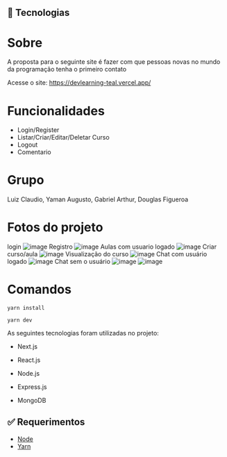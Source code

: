 
## :rocket: Tecnologias ##

# Sobre

A proposta para o seguinte site é fazer com que pessoas novas no mundo da programação tenha o primeiro contato

Acesse o site: https://devlearning-teal.vercel.app/

# Funcionalidades

- Login/Register
- Listar/Criar/Editar/Deletar Curso
- Logout
- Comentario

# Grupo

Luiz Claudio, Yaman Augusto, Gabriel Arthur, Douglas Figueroa

# Fotos do projeto

login
![image](https://user-images.githubusercontent.com/71986202/176062950-a545c999-000e-4363-96f2-0a7858a21ddc.png)
Registro
![image](https://user-images.githubusercontent.com/71986202/176062965-99b89283-cb4b-49fc-a58d-57221327c27f.png)
Aulas com usuario logado
![image](https://user-images.githubusercontent.com/71986202/176062996-fa39e122-5bdd-4394-a585-4b9976a4f20c.png)
Criar curso/aula
![image](https://user-images.githubusercontent.com/71986202/176063012-6c48a1b5-6134-4806-8de9-9e48c0c7cf8b.png)
Visualização do curso
![image](https://user-images.githubusercontent.com/71986202/176063065-6ed13119-8fb6-49e6-8652-5844cd27a3b1.png)
Chat com usuário logado
![image](https://user-images.githubusercontent.com/71986202/176063079-f4c98acd-81da-4d30-80d7-3f8b19e2c85a.png)
Chat sem o usuário
![image](https://user-images.githubusercontent.com/71986202/176063093-8d934f08-93e7-4ed8-b940-8857aa3b9721.png)
![image](https://user-images.githubusercontent.com/71986202/176063101-e1eea310-1a23-4a62-8b73-97df9a86a5f7.png)


# Comandos
```
yarn install
```

```
yarn dev
```

As seguintes tecnologias foram utilizadas no projeto:

- Next.js
- React.js

- Node.js
- Express.js

- MongoDB

## :white_check_mark: Requerimentos ##

- [Node](https://nodejs.org/en/)
- [Yarn](https://yarnpkg.com/lang/en/)





